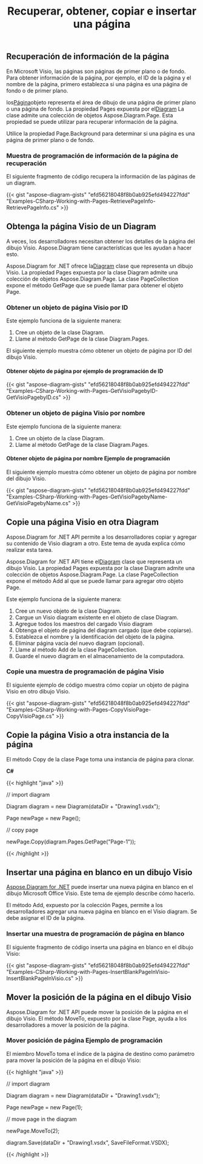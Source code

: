 ﻿---
title: Recuperar, obtener, copiar e insertar una página
type: docs
weight: 10
url: /es/net/retrieve-get-copy-and-insert-a-page/
description: Esta sección explica cómo insertar una página, copiar una página u obtener información de la página con Aspose.Diagram.
---
## **Recuperación de información de la página**
En Microsoft Visio, las páginas son páginas de primer plano o de fondo. Para obtener información de la página, por ejemplo, el ID de la página y el nombre de la página, primero establezca si una página es una página de fondo o de primer plano.

 los[Página](http://www.aspose.com/api/net/diagram/aspose.diagram/page)objeto representa el área de dibujo de una página de primer plano o una página de fondo. La propiedad Pages expuesta por el[Diagram](http://www.aspose.com/api/net/diagram/aspose.diagram/diagram) La clase admite una colección de objetos Aspose.Diagram.Page. Esta propiedad se puede utilizar para recuperar información de la página.

Utilice la propiedad Page.Background para determinar si una página es una página de primer plano o de fondo.
### **Muestra de programación de información de la página de recuperación**
El siguiente fragmento de código recupera la información de las páginas de un diagram.

{{< gist "aspose-diagram-gists" "efd56218048f8b0ab925efd494227fdd" "Examples-CSharp-Working-with-Pages-RetrievePageInfo-RetrievePageInfo.cs" >}}
## **Obtenga la página Visio de un Diagram**
A veces, los desarrolladores necesitan obtener los detalles de la página del dibujo Visio. Aspose.Diagram tiene características que les ayudan a hacer esto.

 Aspose.Diagram for .NET ofrece la[Diagram](http://www.aspose.com/api/net/diagram/aspose.diagram/diagram) clase que representa un dibujo Visio. La propiedad Pages expuesta por la clase Diagram admite una colección de objetos Aspose.Diagram.Page. La clase PageCollection expone el método GetPage que se puede llamar para obtener el objeto Page.
### **Obtener un objeto de página Visio por ID**
Este ejemplo funciona de la siguiente manera:

1. Cree un objeto de la clase Diagram.
1. Llame al método GetPage de la clase Diagram.Pages.

El siguiente ejemplo muestra cómo obtener un objeto de página por ID del dibujo Visio.
#### **Obtener objeto de página por ejemplo de programación de ID**
{{< gist "aspose-diagram-gists" "efd56218048f8b0ab925efd494227fdd" "Examples-CSharp-Working-with-Pages-GetVisioPagebyID-GetVisioPagebyID.cs" >}}
### **Obtener un objeto de página Visio por nombre**
Este ejemplo funciona de la siguiente manera:

1. Cree un objeto de la clase Diagram.
1. Llame al método GetPage de la clase Diagram.Pages.
#### **Obtener objeto de página por nombre Ejemplo de programación**
El siguiente ejemplo muestra cómo obtener un objeto de página por nombre del dibujo Visio.

{{< gist "aspose-diagram-gists" "efd56218048f8b0ab925efd494227fdd" "Examples-CSharp-Working-with-Pages-GetVisioPagebyName-GetVisioPagebyName.cs" >}}
## **Copie una página Visio en otra Diagram**
Aspose.Diagram for .NET API permite a los desarrolladores copiar y agregar su contenido de Visio diagram a otro. Este tema de ayuda explica cómo realizar esta tarea.

 Aspose.Diagram for .NET API tiene el[Diagram](http://www.aspose.com/api/net/diagram/aspose.diagram/diagram) clase que representa un dibujo Visio. La propiedad Pages expuesta por la clase Diagram admite una colección de objetos Aspose.Diagram.Page. La clase PageCollection expone el método Add al que se puede llamar para agregar otro objeto Page.

Este ejemplo funciona de la siguiente manera:

1. Cree un nuevo objeto de la clase Diagram.
1. Cargue un Visio diagram existente en el objeto de clase Diagram.
1. Agregue todos los maestros del cargado Visio diagram
1. Obtenga el objeto de página del diagram cargado (que debe copiarse).
1. Establezca el nombre y la identificación del objeto de la página.
1. Eliminar página vacía del nuevo diagram (opcional).
1. Llame al método Add de la clase PageCollection.
1. Guarde el nuevo diagram en el almacenamiento de la computadora.
### **Copie una muestra de programación de página Visio**
El siguiente ejemplo de código muestra cómo copiar un objeto de página Visio en otro dibujo Visio.

{{< gist "aspose-diagram-gists" "efd56218048f8b0ab925efd494227fdd" "Examples-CSharp-Working-with-Pages-CopyVisioPage-CopyVisioPage.cs" >}}
## **Copie la página Visio a otra instancia de la página**
El método Copy de la clase Page toma una instancia de página para clonar.

**C#**

{{< highlight "java" >}}

 // import diagram

Diagram diagram = new Diagram(dataDir + "Drawing1.vsdx");

Page newPage = new Page();

// copy page

newPage.Copy(diagram.Pages.GetPage("Page-1"));

{{< /highlight >}}
## **Insertar una página en blanco en un dibujo Visio**
[Aspose.Diagram for .NET](http://www.aspose.com/.net/diagram-component.aspx) puede insertar una nueva página en blanco en el dibujo Microsoft Office Visio. Este tema de ejemplo describe cómo hacerlo.

El método Add, expuesto por la colección Pages, permite a los desarrolladores agregar una nueva página en blanco en el Visio diagram. Se debe asignar el ID de la página.
### **Insertar una muestra de programación de página en blanco**
El siguiente fragmento de código inserta una página en blanco en el dibujo Visio:

{{< gist "aspose-diagram-gists" "efd56218048f8b0ab925efd494227fdd" "Examples-CSharp-Working-with-Pages-InsertBlankPageInVisio-InsertBlankPageInVisio.cs" >}}
## **Mover la posición de la página en el dibujo Visio**
Aspose.Diagram for .NET API puede mover la posición de la página en el dibujo Visio. El método MoveTo, expuesto por la clase Page, ayuda a los desarrolladores a mover la posición de la página.
### **Mover posición de página Ejemplo de programación**
El miembro MoveTo toma el índice de la página de destino como parámetro para mover la posición de la página en el dibujo Visio:

{{< highlight "java" >}}

 // import diagram

Diagram diagram = new Diagram(dataDir + "Drawing1.vsdx");

Page newPage = new Page(1);

// move page in the diagram

newPage.MoveTo(2);

diagram.Save(dataDir + "Drawing1.vsdx", SaveFileFormat.VSDX);

{{< /highlight >}}

